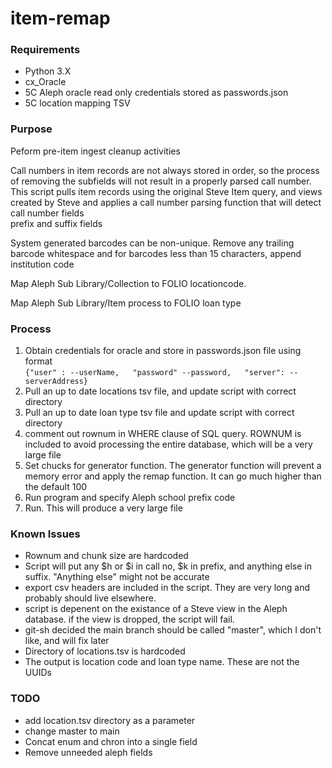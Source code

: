 # item-remap
### Requirements
* Python 3.X
* cx_Oracle 
* 5C Aleph oracle read only credentials stored as passwords.json  
* 5C location mapping TSV
### Purpose
Peform pre-item ingest cleanup activities  

Call numbers in item records are not always stored in order, so the process of removing the subfields will not result in a properly parsed call number.  
This script pulls item records using the original Steve Item query, and views created by Steve and applies a call number parsing function that will detect call number fields  
prefix and suffix fields  

System generated barcodes can be non-unique.  Remove any trailing barcode whitespace and for barcodes less than 15 characters, append institution code  

Map Aleph Sub Library/Collection to FOLIO locationcode.

Map Aleph Sub Library/Item process to FOLIO loan type

### Process
1) Obtain credentials for oracle and store in passwords.json file using format  
    `{"user" : --userName,  
    "password" --password,  
    "server": -- serverAddress}`
2) Pull an up to date locations tsv file, and update script with correct directory
3) Pull an up to date loan type tsv file and update script with correct directory
4) comment out rownum in WHERE clause of SQL query. ROWNUM is included to avoid processing the entire database, which will be a very large file
5) Set chucks for generator function.  The generator function will prevent a memory error and apply the remap function.  It can go much higher than the default 100
6) Run program and specify Aleph school prefix code
7) Run.  This will produce a very large file

### Known Issues
* Rownum and chunk size are hardcoded
* Script will put any $h or $i in call no, $k in prefix, and anything else in suffix.  "Anything else" might not be accurate
* export csv headers are included in the script.  They are very long and probably should live elsewhere.
* script is depenent on the existance of a Steve view in the Aleph database.  if the view is dropped, the script will fail.  
* git-sh decided the main branch should be called "master", which I don't like, and will fix later
* Directory of locations.tsv is hardcoded 
* The output is location code and loan type name.  These are not the UUIDs 

### TODO
* add location.tsv directory as a parameter
* change master to main
* Concat enum and chron into a single field
* Remove unneeded aleph fields

